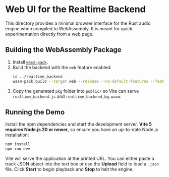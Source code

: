 # Web UI for the Realtime Backend

This directory provides a minimal browser interface for the Rust audio engine
when compiled to WebAssembly. It is meant for quick experimentation directly
from a web page.

## Building the WebAssembly Package

1. Install [`wasm-pack`](https://rustwasm.github.io/wasm-pack/installer/).
2. Build the backend with the `web` feature enabled:
   ```bash
   cd ../realtime_backend
   wasm-pack build --target web --release --no-default-features --features web
   ```
3. Copy the generated `pkg` folder into `public/` so Vite can serve
    `realtime_backend.js` and `realtime_backend_bg.wasm`.

## Running the Demo

Install the npm dependencies and start the development server. **Vite 5 requires Node.js 20 or newer**, so ensure you have an up-to-date Node.js installation:

```bash
npm install
npm run dev
```

Vite will serve the application at the printed URL. You can either paste a track
JSON object into the text box or use the **Upload** field to load a `.json`
file. Click **Start** to begin playback and **Stop** to halt the engine.
